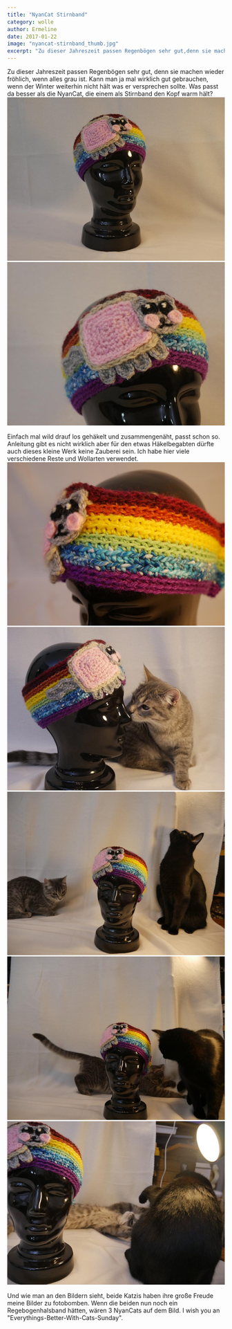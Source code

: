 ```yaml
---
title: "NyanCat Stirnband"
category: wolle
author: Ermeline
date: 2017-01-22
image: "nyancat-stirnband_thumb.jpg"
excerpt: "Zu dieser Jahreszeit passen Regenbögen sehr gut,denn sie machen wieder fröhlich, wenn alles grau ist."
---
```

Zu dieser Jahreszeit passen Regenbögen sehr gut, denn sie machen wieder fröhlich, wenn alles grau ist. Kann man ja mal wirklich gut gebrauchen, wenn der Winter weiterhin nicht hält was er versprechen sollte. Was passt da besser als die NyanCat, die einem als Stirnband den Kopf warm hält? 
![Stirnband](_1020034.JPG)
![NyanCat](_1020035.JPG)

Einfach mal wild drauf los gehäkelt und zusammengenäht, passt schon so. Anleitung gibt es nicht wirklich aber für den etwas Häkelbegabten dürfte auch dieses kleine Werk keine Zauberei sein. Ich habe hier viele verschiedene Reste und Wollarten verwendet. 
![Regenbogen](_1020043.JPG)
![Stirnband mit Jemima](_1020040.JPG)
![zu viele Katzen](_1020048.JPG)
![wenn 2 sich streiten...](_1020050.JPG)
![... bangt Ermeline um ihre Aufbauten](_1020055.JPG)

Und wie man an den Bildern sieht, beide Katzis haben ihre große Freude meine Bilder zu fotobomben. Wenn die beiden nun noch ein Regebogenhalsband hätten, wären 3 NyanCats auf dem Bild. I wish you an "Everythings-Better-With-Cats-Sunday".
